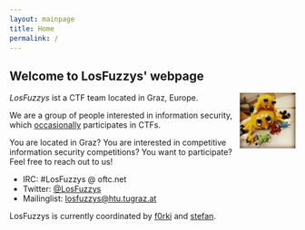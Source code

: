 ```yaml
---
layout: mainpage
title: Home
permalink: /
---
```


## Welcome to LosFuzzys' webpage

<img src="/images/fuzzy.jpg" style="width:7em; height:7em; float:right;" />

*LosFuzzys* ist a CTF team located in Graz, Europe.

We are a group of people interested in information security, which [occasionally](https://ctftime.org/team/8323) participates in CTFs.

<p class="small dark">You are located in Graz? You are interested in competitive information security competitions? You want to participate? Feel free to reach out to us!</p>

* IRC: #LosFuzzys @ oftc.net
* Twitter: [@LosFuzzys](https://twitter.com/LosFuzzys)
* Mailinglist: [losfuzzys@htu.tugraz.at](https://mail.htu.tugraz.at/cgi-bin/mailman/listinfo/losfuzzys)

<p class="small dark">LosFuzzys is currently coordinated by <a href="https://twitter.com/f0rki">f0rki</a> and <a href="https://twitter.com/stefan2904">stefan</a>.</p>
